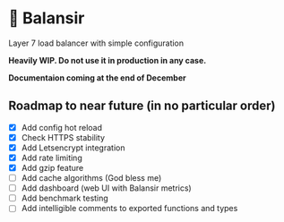 # 💢 Balansir

<!-- <p align="center">
    <img src="content/assets/balansir_small.png" alt="Balansir" title="Balansir" />
</p> -->

Layer 7 load balancer with simple configuration

**Heavily WIP. Do not use it in production in any case.**

**Documentaion coming at the end of December**

## Roadmap to near future (in no particular order)
- [x] Add config hot reload
- [x] Check HTTPS stability
- [x] Add Letsencrypt integration
- [x] Add rate limiting
- [x] Add gzip feature
- [ ] Add cache algorithms (God bless me)
- [ ] Add dashboard (web UI with Balansir metrics)
- [ ] Add benchmark testing
- [ ] Add intelligible comments to exported functions and types

<!-- ## Configuration table

| Key name                 | Available values                                                                                         | Description                                                                                                                                                           |   |   |
|--------------------------|----------------------------------------------------------------------------------------------------------|-----------------------------------------------------------------------------------------------------------------------------------------------------------------------|---|---|
| `"server_list"`          |                                                                                                          | Array of strings. Accepts server endpoints without protocol. May include port.                                                                                        |   |   |
| `"ecosystem_protocol"`   | [`"http"`], [`"https"`]                                                                                      | String. Accepts protocol type for the whole ecosystem of endpoints, meaning all your servers **and** **Balansir** itself must be utilized in the same network protocol.   |   |   |
| `"load_balancer_port"`   |                                                                                                          | Integer. Accepts port for **Balansir**.                                                                                                                                   |   |   |
| `"server_check_timeout"` |                                                                                                          | Integer. Define how many seconds **Balansir** should keep connection to one of endpoints waiting for response, before it will be marked as dead until next servers check. |   |   |
| `"proxy_mode"`           | [`"transparent"`], [`"non-transparent"`]                                                                 | String. Define what proxy mode will be used within **Balansir**.                                                                                                          |   |   |
| `"balancing_algorithm"`  | [`"round-robin"`], [`"weighted-round-robin"`], [`"least-connections"`], [`"weighted-least-connections"`] | String. Define what balancing algorithm **Balansir** should utilize.                                                                                                      |   |   |

[`"http"`]: #
[`"https"`]: #
[`"transparent"`]: #
[`"non-transparent"`]: #
[`"round-robin"`]: #
[`"weighted-round-robin"`]: #
[`"least-connections"`]: #
[`"weighted-least-connections"`]: # -->
